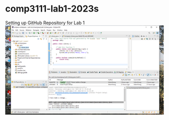 # comp3111-lab1-2023s
Setting up GitHub Repository for Lab 1
![alt_text](https://github.com/csedenia/comp3111-lab1-2023s/blob/master/src/main/resources/lab1_eclipse_History.png?raw=true)
